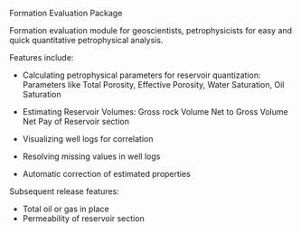 Formation Evaluation Package

Formation evaluation module for geoscientists, petrophysicists for easy and quick quantitative petrophysical analysis.

Features include:

-   Calculating petrophysical parameters for reservoir quantization:
        Parameters like Total Porosity, Effective Porosity, Water Saturation, Oil Saturation

-   Estimating Reservoir Volumes:
                Gross rock Volume
                Net to Gross Volume
                Net Pay of Reservoir section

-   Visualizing well logs for correlation

-   Resolving missing values in well logs

-   Automatic correction of estimated properties

Subsequent release features:

-   Total oil or gas in place
-   Permeability of reservoir section